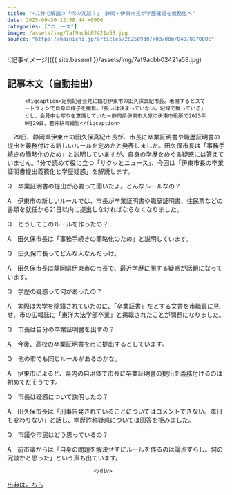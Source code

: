 ```yaml
---
title: "＜1分で解説＞「何の冗談？」 静岡・伊東市長が学歴確認を義務化へ"
date: 2025-09-30 12:58:44 +0900
categories: ["ニュース"]
image: /assets/img/7af9acbb02421a58.jpg
source: "https://mainichi.jp/articles/20250930/k00/00m/040/097000c"
---
```


![記事イメージ]({{ site.baseurl }}/assets/img/7af9acbb02421a58.jpg)

## 記事本文（自動抽出）
<div><section class="articledetail-body" id="articledetail-body">




<div class="articledetail-image-left">
  <figure>
    
    <figcaption>定例記者会見に臨む伊東市の田久保真紀市長。着席するとスマートフォンで自身の様子を撮影。「扱いは決まっていない。記録で撮っている」とし、会見中も写りを意識していた＝静岡県伊東市大原の伊東市役所で2025年9月29日、若井耕司撮影</figcaption>
    
  </figure>
</div>

<p>　29日、静岡県伊東市の田久保真紀市長が、市長に卒業証明書や職歴証明書の提出を義務付ける新しいルールを定めたと発表しました。田久保市長は「事務手続きの簡略化のため」と説明していますが、自身の学歴をめぐる疑惑には答えていません。1分で読めて役に立つ「サクッとニュース」、今回は「伊東市長の卒業証明書提出義務化と学歴疑惑」を解説します。</p>

<p>Q　卒業証明書の提出が必要って聞いたよ。どんなルールなの？</p>

<p>A　伊東市の新しいルールでは、市長が卒業証明書や職歴証明書、住民票などの書類を就任から21日以内に提出しなければならなくなりました。</p>

	


<p>Q　どうしてこのルールを作ったの？</p>

<p>A　田久保市長は「事務手続きの簡略化のため」と説明しています。</p>

<p>Q　田久保市長ってどんな人なんだっけ。</p>

<p>A　田久保市長は静岡県伊東市の市長で、最近学歴に関する疑惑が話題になっています。</p>

<p>Q　学歴の疑惑って何があったの？</p>

<p>A　実際は大学を除籍されていたのに、「卒業証書」だとする文書を市職員に見せ、市の広報誌に「東洋大法学部卒業」と掲載されたことが問題になりました。</p>

<p>Q　市長は自分の卒業証明書を出すの？</p>

<p>A　今後、高校の卒業証明書を市に提出するとしています。</p>

<p>Q　他の市でも同じルールがあるのかな。</p>

<p>A　伊東市によると、県内の自治体で市長に卒業証明書の提出を義務付けるのは初めてだそうです。</p>

<p>Q　市長は疑惑について説明したの？</p>

<p>A　田久保市長は「刑事告発されていることについてはコメントできない。本日も変わりない」と話し、学歴詐称疑惑については回答を拒みました。</p>

	


<p>Q　市議や市民はどう思っているの？</p>

<p>A　前市議からは「自身の問題を解決せずにルールを作るのは論点ずらし。何の冗談かと思った」という声も出ています。</p>


</section>






								</div>

[出典はこちら](https://mainichi.jp/articles/20250930/k00/00m/040/097000c)
